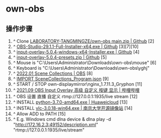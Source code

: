 # own-obs

## 操作步骤

1. ^ Clone [LABORATORY-TANGMINGZE/own-obs main.zip | Github](https://github.com/LABORATORY-TANGMINGZE/own-obs/archive/refs/heads/main.zip) [2]
2. ^ [OBS-Studio-29.1.1-Full-Installer-x64.exe | Github](https://github.com/obsproject/obs-studio/releases/download/29.1.1/OBS-Studio-29.1.1-Full-Installer-x64.exe) [3][7][10]
3. ^ [input-overlay-5.0.4-windows-x64-Installer.exe | Github](https://github.com/univrsal/input-overlay/releases/download/v5.0.4/input-overlay-5.0.4-windows-x64-Installer.exe) [4]
4. ^ [input-overlay-5.0.4-presets.zip | Github](https://github.com/univrsal/input-overlay/releases/download/v5.0.4/input-overlay-5.0.4-presets.zip) [5]
5. ^ Mouse is "C:\Users\Administrator\Downloads\own-obs\mouse" [6]
6. ^ Keyboard is "C:\Users\Administrator\Downloads\own-obs\yghj"
7. ^ [2022.01 Scene Collections | OBS](https://obsproject.com/kb/scene-collections) [8]
8. ^ [IMPORT SceneCollections_Program.json](SceneCollections_Program.json) [9]
9. ^ START / STOP own-displaymirror\nginx_1.7.11.3_Gryphon [11]
10. ^ [2021.09 OBS Input Overlay 高级 自定义 按键 显示 | 哔哩哔哩](https://www.bilibili.com/video/BV1xf4y1J7vB/)
11. ^ OBS 设置 直播 自定义 rtmp://127.0.0.1:1935/live stream [12]
12. ^ INSTALL [python-3.7.0-amd64.exe | Huaweicloud](https://repo.huaweicloud.com/python/3.7.0/python-3.7.0-amd64.exe) [13]
13. ^ INSTALL [vlc-3.0.18-win64.exe | 南京大学开源镜像站](https://mirror.nju.edu.cn/videolan-ftp/vlc/3.0.18/win64/vlc-3.0.18-win64.exe) [14]
14. ^ Allow ADD to PATH [15]
15. ^ E.g. Windows cmd dlna device & dlna play -d "http://172.16.2.3:49152/description.xml" "rtmp://127.0.0.1:1935/live/stream"